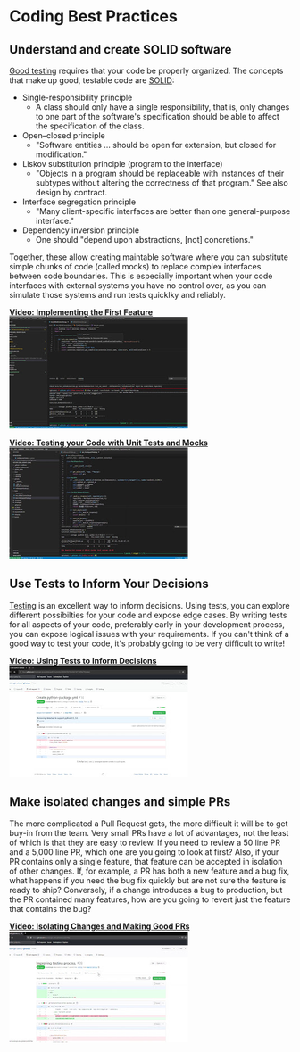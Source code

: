 # Coding Best Practices

## Understand and create SOLID software

[Good testing](./testing.md) requires that your code be properly organized.  The concepts that make up good, testable code are [SOLID](https://en.wikipedia.org/wiki/SOLID):

- Single-responsibility principle
    - A class should only have a single responsibility, that is, only changes to one part of the software's specification should be able to affect the specification of the class.
- Open–closed principle
    - "Software entities ... should be open for extension, but closed for modification."
- Liskov substitution principle (program to the interface)
    - "Objects in a program should be replaceable with instances of their subtypes without altering the correctness of that program." See also design by contract.
- Interface segregation principle
    - "Many client-specific interfaces are better than one general-purpose interface."
- Dependency inversion principle
    - One should "depend upon abstractions, [not] concretions."

Together, these allow creating maintable software where you can substitute simple chunks of code (called mocks) to replace complex interfaces between code boundaries.  This is especially important when your code interfaces with external systems you have no control over, as you can simulate those systems and run tests quicklky and reliably.

[**Video: Implementing the First Feature** <br /> ![Video: Implementing the First Feature](./6.jpg) ](https://drive.google.com/file/d/1Gejl7be0UgtZZe8wL9J0IQM7weZ7RqTk/view?usp=sharing "Video: Implementing the First Feature")

[**Video: Testing your Code with Unit Tests and Mocks** <br /> ![Video: Testing your Code with Unit Tests and Mocks](./10.jpg) ](https://drive.google.com/file/d/1RNMUShsrPl4Ubylp6KHCHnXs97c18_2j/view?usp=sharing "Video: Testing your Code with Unit Tests and Mocks")

## Use Tests to Inform Your Decisions

[Testing](./testing.md) is an excellent way to inform decisions.  Using tests, you can explore different possibilties for your code and expose edge cases.  By writing tests for all aspects of your code, preferably early in your development process, you can expose logical issues with your requirements.  If you can't think of a good way to test your code, it's probably going to be very difficult to write!

[**Video: Using Tests to Inform Decisions** <br /> ![Video: Using Tests to Inform Decisions](./8.jpg) ](https://drive.google.com/file/d/1C96T5vUWZaAG6RtsR0b7yvmoTf-Sd-TF/view?usp=sharing "Video: Using Tests to Inform Decisions")

## Make isolated changes and simple PRs

The more complicated a Pull Request gets, the more difficult it will be to get buy-in from the team.  Very small PRs have a lot of advantages, not the least of which is that they are easy to review.  If you need to review a 50 line PR and a 5,000 line PR, which one are you going to look at first?  Also, if your PR contains only a single feature, that feature can be accepted in isolation of other changes.  If, for example, a PR has both a new feature and a bug fix, what happens if you need the bug fix quickly but are not sure the feature is ready to ship?  Conversely, if a change introduces a bug to production, but the PR contained many features, how are you going to revert just the feature that contains the bug?

[**Video: Isolating Changes and Making Good PRs** <br /> ![Video: Isolating Changes and Making Good PRs](./9.jpg) ](https://drive.google.com/file/d/10Nk_DOStB9W1cFrYtx28y05y3lZI6FHl/view?usp=sharing "Video: Isolating Changes and Making Good PRs")